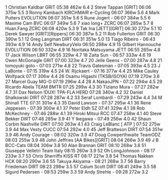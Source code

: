   1  Christian Kaldbar  GRIT  05:38    462w  6.4
  2  Steve Tappan  [GRIT]  06:06    375w  5.5
  3  Ronny Kambach  KIRCHMAIR e-Cycling  06:07    366w  5.6
  4  Mark Putters  EVOLUTION  06:07    351w  5.6
  5  Rune Jogert  -  06:07    384w  5.5
  6  Maxime Cam  BVC  06:07    349w  5.6
  7  xiao long+  ZCRC  06:07    285w  5.7
  8  Huan.Fang  ZCRC  06:08    420w  5.3
  9  Tak Ina  [JETT][GRIT]  06:30    272w  5.1
 10  Derek Sawyer  [GRIT][Rippers]  06:30    387w  5.2
 11  Rob Fullerton  GRIT  06:30    390w  5.1
 12  Greg Langman  DIRT  06:31    351w  5.0
 13  Tiago Ribeiro  -  06:43    393w  4.9
 14  Andy Self  NewburyVelo  06:50    298w  4.9
 15  Gilbert Hannouche  EVOLUTION  06:50    332w  4.9
 16  Noritaka Matsuyama  JETT  06:55    265w  4.8
 17  Jack Wilson  LBRT  06:55    329w  4.7
 18  Zaita Sun  -  06:57    333w  4.6
 19  Owen McGonagle  GRIT  07:00    323w  4.7
 20  Jelle Geens  -  07:00    287w  4.8
 21  tomoyuki goto  -  07:03    271w  4.8
 22  Travis Gatesman  -  07:05    393w  4.5
 23  J LaBonte  -  07:15    319w  4.5
 24  W. Rijckaert  -  07:16    377w  4.4
 25  Mike Cauley  Wolfpack  07:17    306w  4.4
 26  Osamu Higashi  (TKSB/ISOYA)    07:19    270w  3.6
 27  Marcel Guay  MG-O  07:19    296w  4.4
 28  A NakaoJPN  -  07:22    294w  4.5
 29  Ricardo Abela  TEAM BMTR  07:25    299w  4.3
 30  Tiziano Mura  -  07:27    282w  4.7
 31  Dax Nelson  !DUX! TPA-FLA HERD  07:28    340w  4.2
 32  Daniel Shalkowski  DIRT  07:28    287w  4.2
 33  Seraf Lombardi  -  07:29    243w  4.4
 34  M Shinall  TTE  07:31    301w  4.3
 35  David Lawson  -  07:37    295w  4.1
 36  Rene Jeppesen  -  07:39    300w  4.1
 37  Peter Eldh  SZ  07:41    329w  4.1
 38  Rob McKechney  -  07:46    288w  4.1
 39  Hiroki Mitsui  RCC  07:47    258w  4.1
 40  Steve Bekker  DIRT  07:48    285w  3.9
 41  Y Ikegawa  -  07:49    256w  4.0
 42  Shaun Corbin Nashville  DIRT  07:50    263w  4.1
 43  Craig LeBlanc  [ ATP ]  07:52    275w  3.9
 44  Max Vesty  CUCC  07:54    292w  4.0
 45  Jeff Bratteson  DIRT  07:54    351w  3.9
 46  Andy Courage  -  08:02    320w  3.9
 47  Doug Cowperthwaite  TeamODZ  08:03    255w  3.9
 48  John Jeffries  [AA Bikes][GRIT]  08:04    266w  3.9
 49  J B  BCC-Cats  08:04    306w  3.8
 50  Alan Brannan  GRIT  08:10    268w  3.8
 51  Giuseppe Velletri  Team Italy  08:15    260w  3.9
 52  Oh LongJohnson  -  08:17    233w  3.7
 53  Chris Sherriffs  KISS RT  08:17    221w  3.8
 54  Thomas Nakken  HCK  08:20    290w  3.6
 55  Takuya Akiyama  -  08:21    268w  3.7
 56  Barry Friedeman  DIRT  08:23    298w  3.5
 57  Calum Scott  DIRT  08:41    249w  3.5
 58  Sigurd Pedersen  -  08:53    259w  3.3
 59  Andy Strehle  -  09:28    272w  3.2
